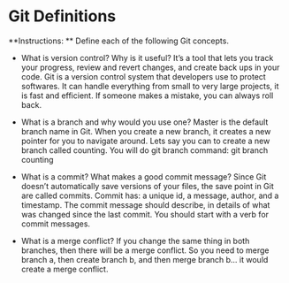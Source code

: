 # Git Definitions

**Instructions: ** Define each of the following Git concepts.

* What is version control?  Why is it useful? It’s a tool that lets you track your progress, review and revert changes, and create back ups in your code. Git is a version control system that developers use to protect softwares. It can handle everything from small to very large projects, it is fast and efficient. If someone makes a mistake, you can always roll back.

* What is a branch and why would you use one? Master is the default branch name in Git. When you create a new branch, it creates a new pointer for you to navigate around. Lets say you can to create a new branch called counting. You will do git branch command: git branch counting

* What is a commit? What makes a good commit message?
Since Git doesn’t automatically save versions of your files, the save point in Git are called commits. Commit has: a unique id, a message, author, and a timestamp.
The commit message should describe, in details of what was changed since the last commit. You should start with a verb for commit messages.

* What is a merge conflict?
If you change the same thing in both branches, then there will be a merge conflict.
So you need to merge branch a, then create branch b, and then merge branch b... it would create a merge conflict.